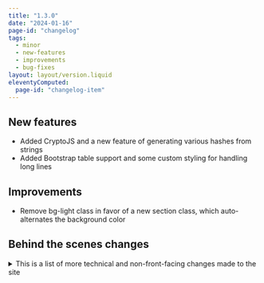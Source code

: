 ```yaml
---
title: "1.3.0"
date: "2024-01-16"
page-id: "changelog"
tags: 
  - minor
  - new-features
  - improvements
  - bug-fixes
layout: layout/version.liquid
eleventyComputed:
  page-id: "changelog-item"
---
```

## New features
- Added CryptoJS and a new feature of generating various hashes from strings
- Added Bootstrap table support and some custom styling for handling long lines

## Improvements
- Remove bg-light class in favor of a new section class, which auto-alternates the background color

## Behind the scenes changes
<details>
<summary>This is a list of more technical and non-front-facing changes made to the site</summary>

### Changes
- Moved home into its own partial and include

### Bug fixes
- Fix missing section tag in Convrtrs partial
</details>